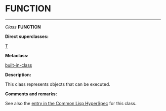 FUNCTION
========

------------------------------------------------------------------------

*Class* **FUNCTION**

**Direct superclasses:**

[]()[T](class-t.md)

**Metaclass:**

[built-in-class](class-built-in-class.md)

**Description:**

This class represents objects that can be executed.

**Comments and remarks:**

See also the [entry in the Common Lisp HyperSpec](http://www.lispworks.com/documentation/HyperSpec/Body/t_fn.htm) for this class.
